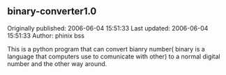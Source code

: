 ## binary-converter1.0 
Originally published: 2006-06-04 15:51:33 
Last updated: 2006-06-04 15:51:33 
Author: phinix bss 
 
This is a python program that can convert bianry number( binary is a language that computers use to comunicate with other) to a normal digital number and the other way around.